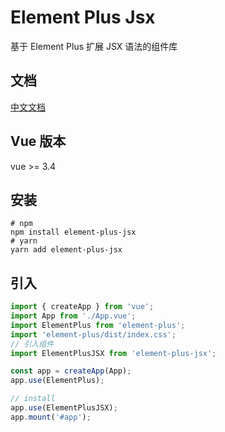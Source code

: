 # Element Plus Jsx

基于 Element Plus 扩展 JSX 语法的组件库

## 文档

[中文文档](https://zy.ziyilike.com:20150/)

## Vue 版本

vue >= 3.4

## 安装

```shell
# npm
npm install element-plus-jsx
# yarn
yarn add element-plus-jsx
```

## 引入

```typescript
import { createApp } from 'vue';
import App from './App.vue';
import ElementPlus from 'element-plus';
import 'element-plus/dist/index.css';
// 引入组件
import ElementPlusJSX from 'element-plus-jsx';

const app = createApp(App);
app.use(ElementPlus);

// install
app.use(ElementPlusJSX);
app.mount('#app');
```
